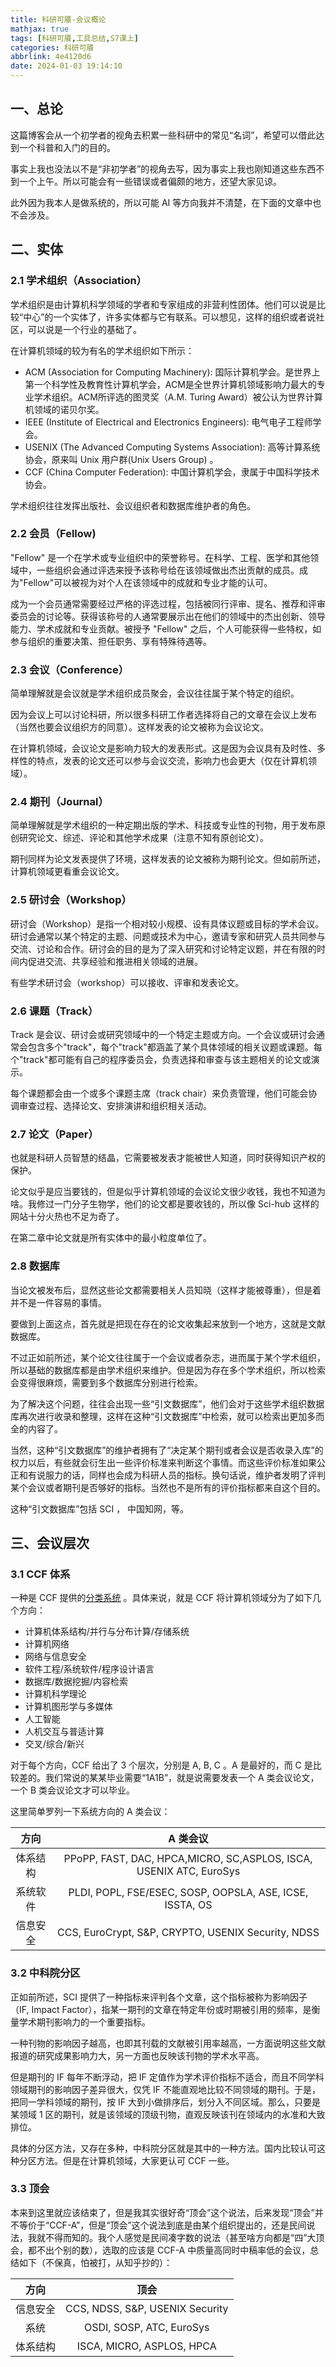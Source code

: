 ```yaml
---
title: 科研可餍-会议概论
mathjax: true
tags: [科研可餍,工具总结,S7课上]
categories: 科研可餍
abbrlink: 4e4120d6
date: 2024-01-03 19:14:10
---
```


## 一、总论
这篇博客会从一个初学者的视角去积累一些科研中的常见“名词”，希望可以借此达到一个科普和入门的目的。

事实上我也没法以不是“非初学者”的视角去写，因为事实上我也刚知道这些东西不到一个上午。所以可能会有一些错误或者偏颇的地方，还望大家见谅。

此外因为我本人是做系统的，所以可能 AI 等方向我并不清楚，在下面的文章中也不会涉及。

## 二、实体
### 2.1 学术组织（Association）
学术组织是由计算机科学领域的学者和专家组成的非营利性团体。他们可以说是比较“中心”的一个实体了，许多实体都与它有联系。可以想见，这样的组织或者说社区，可以说是一个行业的基础了。

在计算机领域的较为有名的学术组织如下所示：

- ACM (Association for Computing Machinery): 国际计算机学会。是世界上第一个科学性及教育性计算机学会，ACM是全世界计算机领域影响力最大的专业学术组织。ACM所评选的图灵奖（A.M. Turing Award）被公认为世界计算机领域的诺贝尔奖。
- IEEE (Institute of Electrical and Electronics Engineers): 电气电子工程师学会。
- USENIX (The Advanced Computing Systems Association):  高等计算系统协会，原来叫 Unix 用户群(Unix Users Group) 。
- CCF (China Computer Federation): 中国计算机学会，隶属于中国科学技术协会。

学术组织往往发挥出版社、会议组织者和数据库维护者的角色。

### 2.2 会员（Fellow)
"Fellow" 是一个在学术或专业组织中的荣誉称号。在科学、工程、医学和其他领域中，一些组织会通过评选来授予该称号给在该领域做出杰出贡献的成员。成为"Fellow"可以被视为对个人在该领域中的成就和专业才能的认可。

成为一个会员通常需要经过严格的评选过程，包括被同行评审、提名、推荐和评审委员会的讨论等。获得该称号的人通常要展示出在他们的领域中的杰出创新、领导能力、学术成就和专业贡献。被授予 "Fellow" 之后，个人可能获得一些特权，如参与组织的重要决策、担任职务、享有特殊待遇等。

### 2.3 会议（Conference）
简单理解就是会议就是学术组织成员聚会，会议往往属于某个特定的组织。

因为会议上可以讨论科研，所以很多科研工作者选择将自己的文章在会议上发布（当然也要会议组织方的同意）。这样发表的论文被称为会议论文。

在计算机领域，会议论文是影响力较大的发表形式。这是因为会议具有及时性、多样性的特点，发表的论文还可以参与会议交流，影响力也会更大（仅在计算机领域）。

### 2.4 期刊（Journal）
简单理解就是学术组织的一种定期出版的学术、科技或专业性的刊物，用于发布原创研究论文、综述、评论和其他学术成果（注意不知有原创论文）。

期刊同样为论文发表提供了环境，这样发表的论文被称为期刊论文。但如前所述，计算机领域更看重会议论文。

### 2.5 研讨会（Workshop）
研讨会（Workshop）是指一个相对较小规模、设有具体议题或目标的学术会议。研讨会通常以某个特定的主题、问题或技术为中心，邀请专家和研究人员共同参与交流、讨论和合作。研讨会的目的是为了深入研究和讨论特定议题，并在有限的时间内促进交流、共享经验和推进相关领域的进展。

有些学术研讨会（workshop）可以接收、评审和发表论文。

### 2.6 课题（Track）
Track 是会议、研讨会或研究领域中的一个特定主题或方向。一个会议或研讨会通常会包含多个"track"，每个"track"都涵盖了某个具体领域的相关议题或课题。每个"track"都可能有自己的程序委员会，负责选择和审查与该主题相关的论文或演示。

每个课题都会由一个或多个课题主席（track chair）来负责管理，他们可能会协调审查过程、选择论文、安排演讲和组织相关活动。

### 2.7 论文（Paper）
也就是科研人员智慧的结晶，它需要被发表才能被世人知道，同时获得知识产权的保护。

论文似乎是应当要钱的，但是似乎计算机领域的会议论文很少收钱，我也不知道为啥。我修过一门分子生物学，他们的论文都是要收钱的，所以像 Sci-hub 这样的网站十分火热也不足为奇了。

在第二章中论文就是所有实体中的最小粒度单位了。

### 2.8 数据库
当论文被发布后，显然这些论文都需要相关人员知晓（这样才能被尊重），但是着并不是一件容易的事情。

要做到上面这点，首先就是把现在存在的论文收集起来放到一个地方，这就是文献数据库。

不过正如前所述，某个论文往往属于一个会议或者杂志，进而属于某个学术组织，所以基础的数据库都是由学术组织来维护。但是因为存在多个学术组织，所以检索会变得很麻烦，需要到多个数据库分别进行检索。

为了解决这个问题，往往会出现一些“引文数据库”，他们会对于这些学术组织数据库再次进行收录和整理，这样在这种“引文数据库”中检索，就可以检索出更加多而全的内容了。

当然，这种“引文数据库”的维护者拥有了“决定某个期刊或者会议是否收录入库”的权力以后，有些就会衍生出一些评价标准来判断这个事情。而这些评价标准如果公正和有说服力的话，同样也会成为科研人员的指标。换句话说，维护者发明了评判某个会议或者期刊是否够好的指标。当然也不是所有的评价指标都来自这个目的。

这种“引文数据库”包括 SCI ， 中国知网，等。

## 三、会议层次
### 3.1 CCF 体系
一种是 CCF 提供的[分类系统](https://ccf.atom.im/) 。具体来说，就是 CCF 将计算机领域分为了如下几个方向：

- 计算机体系结构/并行与分布计算/存储系统
- 计算机网络
- 网络与信息安全
- 软件工程/系统软件/程序设计语言
- 数据库/数据挖掘/内容检索
- 计算机科学理论
- 计算机图形学与多媒体
- 人工智能
- 人机交互与普适计算
- 交叉/综合/新兴

对于每个方向，CCF 给出了 3 个层次，分别是 A, B, C 。A 是最好的，而 C 是比较差的。我们常说的某某毕业需要“1A1B”，就是说需要发表一个 A 类会议论文，一个 B 类会议论文才可以毕业。

这里简单罗列一下系统方向的 A 类会议：

| 方向     | A 类会议                                                           |
|:--------:|:------------------------------------------------------------------:|
| 体系结构 | PPoPP, FAST, DAC, HPCA,MICRO, SC,ASPLOS, ISCA, USENIX ATC, EuroSys |
| 系统软件 | PLDI, POPL, FSE/ESEC, SOSP, OOPSLA, ASE, ICSE, ISSTA, OS           |
| 信息安全 | CCS, EuroCrypt, S&P, CRYPTO, USENIX Security, NDSS                 |

### 3.2 中科院分区
正如前所述，SCI 提供了一种指标来评判各个文章，这个指标被称为影响因子（IF, Impact Factor），指某一期刊的文章在特定年份或时期被引用的频率，是衡量学术期刊影响力的一个重要指标。

一种刊物的影响因子越高，也即其刊载的文献被引用率越高，一方面说明这些文献报道的研究成果影响力大，另一方面也反映该刊物的学术水平高。

但是期刊的 IF 每年不断浮动，把 IF 定值作为学术评价指标不适合，而且不同学科领域期刊的影响因子差异很大，仅凭 IF 不能直观地比较不同领域的期刊。于是，把同一学科领域的期刊，按 IF 大到小做排序后，划分入不同区域。那么，只要是某领域 1 区的期刊，就是该领域的顶级刊物，直观反映该刊在领域内的水准和大致排位。

具体的分区方法，又存在多种，中科院分区就是其中的一种方法。国内比较认可这种分区方法。但是在计算机领域，大家更认可 CCF 一些。

### 3.3 顶会
本来到这里就应该结束了，但是我其实很好奇“顶会”这个说法，后来发现“顶会”并不等价于“CCF-A”，但是“顶会”这个说法到底是由某个组织提出的，还是民间说法，我就不得而知的。我个人感觉是民间凑字数的说法（甚至啥方向都是“四”大顶会，都不出个别的数），选取的应该是 CCF-A 中质量高同时中稿率低的会议，总结如下（不保真，怕被打，从知乎抄的）：

| 方向     | 顶会                            |
|:--------:|:-------------------------------:|
| 信息安全 | CCS, NDSS, S&P, USENIX Security |
| 系统     | OSDI, SOSP, ATC, EuroSys                                |
| 体系结构 | ISCA, MICRO, ASPLOS, HPCA      |
